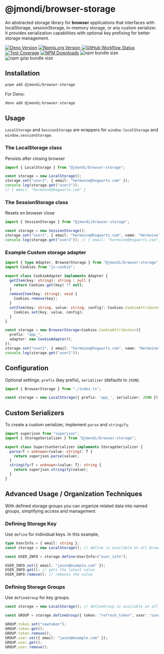 # @jmondi/browser-storage

An abstracted storage library for **browser** applications that interfaces with localStorage, sessionStorage, in-memory storage, or any custom serializer. It provides serialization capabilities with optional key prefixing for better storage management.

[![Deno Version](https://shield.deno.dev/x/browser_storage?style=flat-square)](https://deno.land/x/browser_storage)
[![Npmjs.org Version](https://img.shields.io/npm/v/@jmondi/browser-storage?style=flat-square)](https://www.npmjs.com/package/@jmondi/browser-storage)
[![GitHub Workflow Status](https://img.shields.io/github/actions/workflow/status/jasonraimondi/browser-storage/test.yml?branch=main&label=Unit%20Tests&style=flat-square)](https://github.com/jasonraimondi/browser-storage)
[![Test Coverage](https://img.shields.io/codeclimate/coverage/jasonraimondi/browser-storage?style=flat-square)](https://codeclimate.com/github/jasonraimondi/browser-storage/test_coverage)
[![NPM Downloads](https://img.shields.io/npm/dt/@jmondi/browser-storage?label=npm%20downloads&style=flat-square)](https://www.npmjs.com/package/@jmondi/browser-storage)
![npm bundle size](https://img.shields.io/bundlephobia/min/%40jmondi%2Fbrowser-storage)
![npm gzip bundle size](https://img.shields.io/bundlephobia/minzip/%40jmondi%2Fbrowser-storage)


## Installation

```bash
pnpm add @jmondi/browser-storage
```

For Deno:
```ts
deno add @jmondi/browser-storage
```

## Usage

`LocalStorage` and `SessionStorage` are wrappers for `window.localStorage` and `window.sessionStorage`.

### The LocalStorage class 

Persists after closing browser

```typescript
import { LocalStorage } from "@jmondi/browser-storage";

const storage = new LocalStorage();
storage.set("user2", { email: "hermoine@hogwarts.com" });
console.log(storage.get("user2")); 
// { email: "hermoine@hogwarts.com" }
```

### The SessionStorage class 

Resets on browser close

```typescript
import { SessionStorage } from "@jmondi/browser-storage";

const storage = new SessionStorage();
storage.set("user2", { email: "hermoine@hogwarts.com", name: "Hermoine" });
console.log(storage.get("user2")); // { email: "hermoine@hogwarts.com", name: "Hermoine" }
```

### Example Custom storage adapter

```ts
import { type Adapter, BrowserStorage } from "@jmondi/browser-storage";
import Cookies from "js-cookie";

export class CookieAdapter implements Adapter {
  getItem(key: string): string | null {
    return Cookies.get(key) ?? null;
  }
  removeItem(key: string): void {
    Cookies.remove(key);
  }
  setItem(key: string, value: string, config?: Cookies.CookieAttributes): void {
    Cookies.set(key, value, config);
  }
}

const storage = new BrowserStorage<Cookies.CookieAttributes>({
  prefix: "app_",
  adapter: new CookieAdapter(),
});
storage.set("user2", { email: "hermoine@hogwarts.com", name: "Hermoine" }, { expires: 5 });
console.log(storage.get("user2"));
```

## Configuration

Optional settings: `prefix` (key prefix), `serializer` (defaults to `JSON`).

```ts
import { BrowserStorage } from "./index.ts";

const storage = new LocalStorage({ prefix: 'app_', serializer: JSON });
```

## Custom Serializers

To create a custom serializer, implement `parse` and `stringify`.

```ts
import superjson from "superjson";
import { StorageSerializer } from "@jmondi/browser-storage";

export class SuperJsonSerializer implements StorageSerializer {
  parse<T = unknown>(value: string): T { 
    return superjson.parse(value); 
  }
  stringify<T = unknown>(value: T): string { 
    return superjson.stringify(value); 
  }
}
```

## Advanced Usage / Organization Techniques

With defined storage groups you can organize related data into named groups, simplifying access and management.

### Defining Storage Key

Use `define` for individual keys. In this example, 

```typescript
type UserInfo = { email: string };
const storage = new LocalStorage(); // define is available on all BrowserStorage implementations

const USER_INFO = storage.define<UserInfo>("user_info");

USER_INFO.set({ email: "jason@example.com" });
USER_INFO.get(); // gets the latest value
USER_INFO.remove(); // removes the value
```

### Defining Storage Groups

Use `defineGroup` for key groups.

```typescript
const storage = new LocalStorage(); // defineGroup is available on all BrowserStorage implementations

const GROUP = storage.defineGroup({ token: "refresh_token", user: "user_info" });

GROUP.token.set("newtoken");
GROUP.token.get();
GROUP.token.remove();
GROUP.user.set({ email: "jason@example.com" });
GROUP.user.get();
GROUP.user.remove();
```
